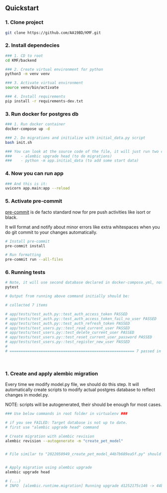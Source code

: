 ## Quickstart

### 1. Clone project

```bash
git clone https://github.com/AA19BD/KMF.git

```

### 2. Install dependecies

```bash
### 1. CD to root
cd KMF/backend

### 2. Create virtual environment for python
python3 -m venv venv

### 3. Activate virtual environment
source venv/bin/activate

### 4. Install requirements
pip install -r requirements-dev.txt
```

### 3. Run docker for postgres db

```bash
### 1. Run docker container
docker-compose up -d

### 2. Do migrations and initialize with initial_data.py script
bash init.sh

### You can look at the source code of the file, it will just run two commands:
###    - alembic upgrade head (to do migrations)
###    - python -m app.initial_data (to add some start data)
```

### 4. Now you can run app

```bash
### And this is it:
uvicorn app.main:app --reload

```

### 5. Activate pre-commit

[pre-commit](https://pre-commit.com/) is de facto standard now for pre push activities like isort or black.

It will format and notify about minor errors like extra whitespaces when you do git commit to your changes automatically.

```bash
# Install pre-commit
pre-commit install

# Run formatting
pre-commit run --all-files
```

### 6. Running tests

```bash
# Note, it will use second database declared in docker-compose.yml, not default one, to make sure that the main database can be safe, with second database you can do whatever you want :)
pytest

# Output from running above command initially should be:

# collected 7 items

# app/tests/test_auth.py::test_auth_access_token PASSED                                                                       [ 14%]
# app/tests/test_auth.py::test_auth_access_token_fail_no_user PASSED                                                          [ 28%]
# app/tests/test_auth.py::test_auth_refresh_token PASSED                                                                      [ 42%]
# app/tests/test_users.py::test_read_current_user PASSED                                                                      [ 57%]
# app/tests/test_users.py::test_delete_current_user PASSED                                                                    [ 71%]
# app/tests/test_users.py::test_reset_current_user_password PASSED                                                            [ 85%]
# app/tests/test_users.py::test_register_new_user PASSED                                                                      [100%]
#
# ======================================================== 7 passed in 1.75s ========================================================
```

<br>


### 1. Create and apply alembic migration
Every time we modify model.py file, we should do this step. It will automatically create scripts to modify actual postgres database to reflect changes in model.py.

NOTE: scripts will be autogenerated, their should be enough for most cases.

```bash
### Use below commands in root folder in virtualenv ###

# if you see FAILED: Target database is not up to date.
# first use "alembic upgrade head" command

# Create migration with alembic revision
alembic revision --autogenerate -m "create_pet_model"


# File similar to "2022050949_create_pet_model_44b7b689ea5f.py" should appear in `/alembic/versions` folder


# Apply migration using alembic upgrade
alembic upgrade head

# (...)
# INFO  [alembic.runtime.migration] Running upgrade d1252175c146 -> 44b7b689ea5f, create_pet_model
```